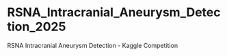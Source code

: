 # RSNA_Intracranial_Aneurysm_Detection_2025
RSNA Intracranial Aneurysm Detection - Kaggle Competition
